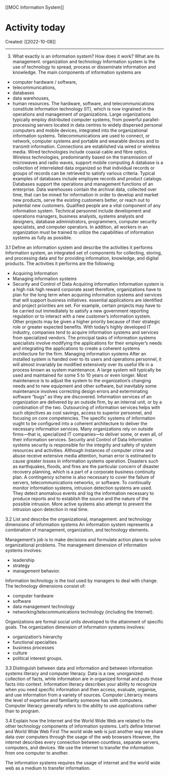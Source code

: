 [[MOC Information System]]

# Activity today
Created:  [[2022-10-08]]

---
3. What exactly is an information system? How does it work? What are its management. organization and technology
Information system is the use of technology to spread, process or disseminate information and knowledge. 
The main components of information systems are 
-	computer hardware / software, 
-	telecommunications, 
-	databases 
-	data warehouses, 
-	human resources. 
The hardware, software, and telecommunications constitute information technology (IT), which is now ingrained in the operations and management of organizations. 
Large organizations typically employ distributed computer systems, from powerful parallel-processing servers located in data centres to widely dispersed personal computers and mobile devices, integrated into the organizational information systems. 
Telecommunications are used to connect, or network, computer systems and portable and wearable devices and to transmit information. Connections are established via wired or wireless media. Wired technologies include coaxial cable and fibre optics. Wireless technologies, predominantly based on the transmission of microwaves and radio waves, support mobile computing
A database is a collection of interrelated data organized so that individual records or groups of records can be retrieved to satisfy various criteria. Typical examples of databases include employee records and product catalogs. Databases support the operations and management functions of an enterprise. Data warehouses contain the archival data, collected over time, that can be mined for information in order to develop and market new products, serve the existing customers better, or reach out to potential new customers.
Qualified people are a vital component of any information system. Technical personnel include development and operations managers, business analysts, systems analysts and designers, database administrators, programmers, computer security specialists, and computer operators. In addition, all workers in an organization must be trained to utilize the capabilities of information systems as fully as possible.






3.1 Define an information system and describe the activities it performs
Information system, an integrated set of components for collecting, storing, and processing data and for providing information, knowledge, and digital products.
The activities it performs are the following:
-	Acquiring Information 
-	Managing information systems
-	Security and Control of Data 
Acquiring Information
Information system is a high risk high reward corporate asset therefore, organizations have to plan for the long term when acquiring information systems and services that will support business initiatives. essential applications are identified and project priorities are set. For example, certain projects may have to be carried out immediately to satisfy a new government reporting regulation or to interact with a new customer’s information system. Other projects may be given a higher priority because of their strategic role or greater expected benefits.
With today’s highly developed IT industry, companies tend to acquire information systems and services from specialized vendors. The principal tasks of information systems specialists involve modifying the applications for their employer’s needs and integrating the applications to create a coherent systems architecture for the firm.
Managing information systems
After an installed system is handed over to its users and operations personnel, it will almost invariably be modified extensively over its useful life in a process known as system maintenance. A large system will typically be used and maintained for some 5 to 10 years or even longer. Most maintenance is to adjust the system to the organization’s changing needs and to new equipment and other software, but inevitably some maintenance involves correcting design errors and exterminating software “bugs” as they are discovered. 
Information services of an organization are delivered by an outside firm, by an internal unit, or by a combination of the two. Outsourcing of information services helps with such objectives as cost savings, access to superior personnel, and focusing on core competencies. The specific systems of information ought to be configured into a coherent architecture to deliver the necessary information services. Many organizations rely on outside firms—that is, specialized IT companies—to deliver some, or even all, of their information services.
Security and Control of Data 
Information systems security is responsible for the integrity and safety of system resources and activities. Although instances of computer crime and abuse receive extensive media attention, human error is estimated to cause greater losses in information systems operation. Disasters such as earthquakes, floods, and fires are the particular concern of disaster recovery planning, which is a part of a corporate business continuity plan. A contingency scheme is also necessary to cover the failure of servers, telecommunications networks, or software. 
To continually monitor information systems, intrusion detection systems are used. They detect anomalous events and log the information necessary to produce reports and to establish the source and the nature of the possible intrusion. More active systems also attempt to prevent the intrusion upon detection in real time.


3.2 List and describe the organizational, management. and technology dimensions of information systems
An information system represents a combination of management, organization, and technology elements.

Management‘s job is to make decisions and formulate action plans to solve organizational problems. The management dimension of information systems involves:
-	leadership
-	strategy
-	management behavior. 

Information technology is the tool used by managers to deal with change.
The technology dimensions consist of:
-	computer hardware
-	software 
-	data management technology 
-	networking/telecommunications technology (including the Internet). 

Organizations are formal social units developed to the attainment of specific goals.
The organization dimension of information systems involves: 
-	organization‘s hierarchy
-	functional specialties
-	business processes
-	culture
-	political interest groups.




3.3 Distinguish between data and information and between information systems literacy and computer literacy.
Data is a raw, unorganized collection of facts, while information are in organized format and puts those facts into context. 
Information literacy describes your ability to recognize when you need specific information and then access, evaluate, organise, and use information from a variety of sources.
Computer Literarcy means the level of expertise and familiarity someone has with computers. Computer literacy generally refers to the ability to use applications rather than to program.

3.4 Explain how the Internet and the World Wide Web are related to the other technology components of information systems. 
Let’s define Internet and World Wide Web First
The world wide web is just another way we share data over computers through the usage of the web browsers
However, the internet describes every connection between countless, separate servers, computers, and devices. We use the internet to transfer the information from one computer to another.

The information systems requires the usage of internet and the world wide web as a medium to transfer information. 












